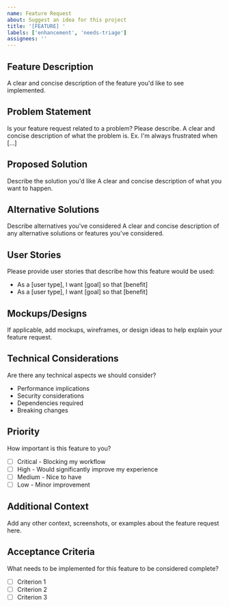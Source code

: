 ```yaml
---
name: Feature Request
about: Suggest an idea for this project
title: '[FEATURE] '
labels: ['enhancement', 'needs-triage']
assignees: ''
---
```


## Feature Description
A clear and concise description of the feature you'd like to see implemented.

## Problem Statement
Is your feature request related to a problem? Please describe.
A clear and concise description of what the problem is. Ex. I'm always frustrated when [...]

## Proposed Solution
Describe the solution you'd like
A clear and concise description of what you want to happen.

## Alternative Solutions
Describe alternatives you've considered
A clear and concise description of any alternative solutions or features you've considered.

## User Stories
Please provide user stories that describe how this feature would be used:
- As a [user type], I want [goal] so that [benefit]
- As a [user type], I want [goal] so that [benefit]

## Mockups/Designs
If applicable, add mockups, wireframes, or design ideas to help explain your feature request.

## Technical Considerations
Are there any technical aspects we should consider?
- Performance implications
- Security considerations
- Dependencies required
- Breaking changes

## Priority
How important is this feature to you?
- [ ] Critical - Blocking my workflow
- [ ] High - Would significantly improve my experience
- [ ] Medium - Nice to have
- [ ] Low - Minor improvement

## Additional Context
Add any other context, screenshots, or examples about the feature request here.

## Acceptance Criteria
What needs to be implemented for this feature to be considered complete?
- [ ] Criterion 1
- [ ] Criterion 2
- [ ] Criterion 3
